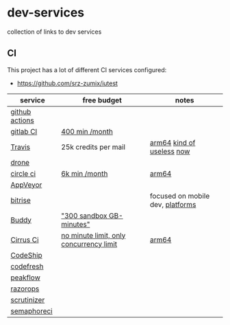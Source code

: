# dev-services
collection of links to dev services

## CI

This project has a lot of different CI services configured:

* https://github.com/srz-zumix/iutest


| service | free budget | notes |
|---------|-------------|-------|
| [github actions](https://github.com/features/actions) |||
| [gitlab CI](https://about.gitlab.com/features/continuous-integration/) |[400 min /month](https://about.gitlab.com/pricing/)||
| [Travis](https://docs.travis-ci.com/user/billing-overview/#free-trial-plan) | 25k credits per mail | [arm64](https://docs.travis-ci.com/user/multi-cpu-architectures/#multi-cpu-availability) [kind of useless](https://news.ycombinator.com/item?id=25338983) [now](https://travis-ci.community/t/oss-only-credits-request-processing-time-estimate/10446/12) |
| [drone](https://www.drone.io/) | | |
| [circle ci](https://circleci.com/resources/) | [6k min /month](https://circleci.com/pricing/) | [arm64](https://circleci.com/docs/using-arm) |
| [AppVeyor](https://ci.appveyor.com) |||
| [bitrise](https://bitrise.io/) | |focused on mobile dev, [platforms](https://github.com/bitrise-io/bitrise.io/tree/master/system_reports)|
| [Buddy](https://buddy.works/) | ["300 sandbox GB-minutes"](https://buddy.works/pricing) ||
| [Cirrus Ci](https://cirrus-ci.com/) | [no minute limit, only concurrency limit](https://cirrus-ci.org/faq/#are-there-any-limits) | [arm64](https://cirrus-ci.org/guide/supported-computing-services/#compute-engine) |
| [CodeShip](https://app.codeship.com/) |||
| [codefresh](https://codefresh.io) |||
| [peakflow](https://www.peakflow.io/en) |||
| [razorops](https://razorops.com/) |||
| [scrutinizer](https://scrutinizer-ci.com/) |||
| [semaphoreci](https://semaphoreci.com/) |||


